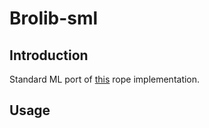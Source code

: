 # Brolib-sml

## Introduction

Standard ML port of [this](https://github.com/hummy123/brolib) rope implementation.

## Usage
